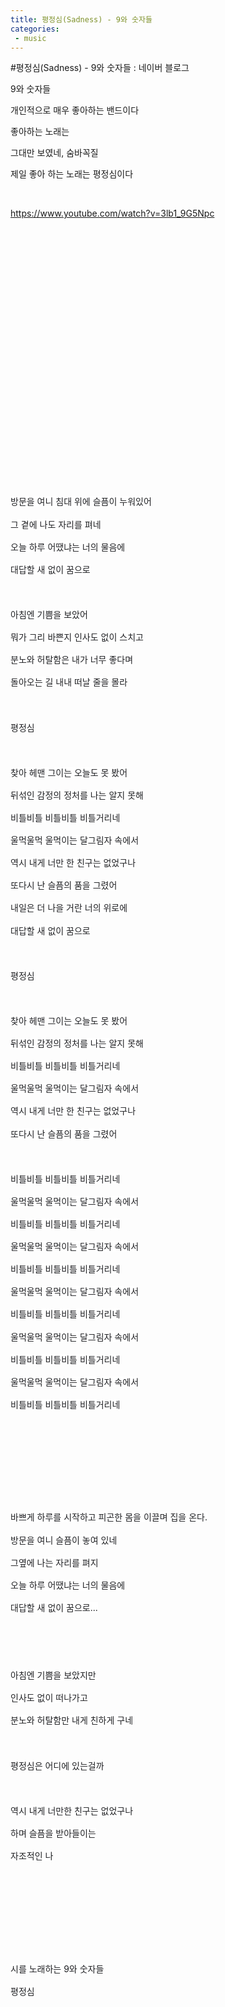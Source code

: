 ```yaml
---
title: 평정심(Sadness) - 9와 숫자들
categories:
 - music
---
```

#평정심(Sadness) - 9와 숫자들 : 네이버 블로그
<div class="wrap_rabbit pcol2 _param(1) _postViewArea222587958020" id="post-view222587958020">
<!-- Rabbit HTML --><div class="se-viewer se-theme-default" lang="ko-KR">
<!-- SE_DOC_HEADER_END -->
<div class="se-main-container">
<div class="se-component se-text se-l-default" id="SE-2e559a2d-e828-4e60-854a-03642820fcbe">
<div class="se-component-content">
<div class="se-section se-section-text se-l-default">
<div class="se-module se-module-text">
<!-- SE-TEXT { --><p class="se-text-paragraph se-text-paragraph-align-" id="SE-ef1c2f5d-20cd-4080-93f2-5e4cf772756a" style=""><span class="se-fs- se-ff-" id="SE-3f14d3a2-ee65-4dd1-abf5-6ea3159c9e78" style="">9와 숫자들</span></p><!-- } SE-TEXT --><!-- SE-TEXT { --><p class="se-text-paragraph se-text-paragraph-align-" id="SE-9e4e45f8-10e0-4a34-9ee8-c4b84e5b22fa" style=""><span class="se-fs- se-ff-" id="SE-e12b18b0-70d8-4658-8c25-e0391a29160f" style="">개인적으로 매우 좋아하는 밴드이다</span></p><!-- } SE-TEXT --><!-- SE-TEXT { --><p class="se-text-paragraph se-text-paragraph-align-" id="SE-86e68079-886d-4fd6-ba87-de1a0279dc5b" style=""><span class="se-fs- se-ff-" id="SE-9e217065-abe4-45c7-9056-4cdbacf0ba77" style="">좋아하는 노래는</span></p><!-- } SE-TEXT --><!-- SE-TEXT { --><p class="se-text-paragraph se-text-paragraph-align-" id="SE-96f78727-a060-47f7-93ac-c4d147c821d0" style=""><span class="se-fs- se-ff-" id="SE-c56a4d01-fb6b-4f90-bf2a-bab1c6bd157e" style="">그대만 보였네, 숨바꼭질</span></p><!-- } SE-TEXT --><!-- SE-TEXT { --><p class="se-text-paragraph se-text-paragraph-align-" id="SE-223193f5-e571-4460-b95e-47b1a68e12de" style=""><span class="se-fs- se-ff-" id="SE-8427fbbe-0df6-445a-8cbf-5c0e0e248bc8" style="">제일 좋아 하는 노래는 평정심이다</span></p><!-- } SE-TEXT --><!-- SE-TEXT { --><p class="se-text-paragraph se-text-paragraph-align-" id="SE-49293aa9-ff8d-424f-b294-bad239f44910" style=""><span class="se-fs- se-ff-" id="SE-a0e1a361-46a5-4c26-a5f4-3b83b17e0b5a" style="">​</span></p><!-- } SE-TEXT --><!-- SE-TEXT { --><p class="se-text-paragraph se-text-paragraph-align-" id="SE-188d7da7-50b2-4e0a-9223-bc07980db632" style=""><span class="se-fs- se-ff-" id="SE-4df57f86-343b-4407-a353-8210c605fb8c" style=""><a class="se-link" href="https://www.youtube.com/watch?v=3lb1_9G5Npc" target="_blank">https://www.youtube.com/watch?v=3lb1_9G5Npc</a></span></p><!-- } SE-TEXT -->
</div>
</div>
</div>
</div> <div class="se-component se-oembed se-l-default" id="SE-3341600b-e79f-4d22-b3ae-30352d841823">
<div class="se-component-content se-component-content-fit">
<div class="se-section se-section-oembed se-section-align- se-l-default">
<div class="se-module se-module-oembed se-is-progress" style="padding-top: 75.0%;"></div>
</div>
</div>
<script class="__se_module_data" data-module='{"type":"v2_oembed", "id" :"SE-3341600b-e79f-4d22-b3ae-30352d841823", "data" : { "html": "&lt;iframe width=\"200\" height=\"150\" src=\"https://www.youtube.com/embed/3lb1_9G5Npc?feature=oembed\" frameborder=\"0\" allow=\"accelerometer; autoplay; clipboard-write; encrypted-media; gyroscope; picture-in-picture\" allowfullscreen&gt;&lt;/iframe&gt;", "originalWidth" : "200", "originalHeight" : "150", "contentMode" : "fit", "description": "Provided to YouTube by Sony Music EntertainmentSadness · 9 and the NumbersSolitude and Solidarity℗ 2016 Tune Table Movement/ORM EntertainmentComposer, Lyrici...", "inputUrl": "https://www.youtube.com/watch?v=3lb1_9G5Npc", "thumbnailUrl" : "https://i.ytimg.com/vi/3lb1_9G5Npc/hqdefault.jpg", "thumbnailHeight" : "360", "thumbnailWidth" : "480", "title": "Sadness", "providerUrl": "https://www.youtube.com/", "align": "", "type" : "video" }}' type="text/data"></script>
</div>
<div class="se-component se-text se-l-default" id="SE-5c28974f-e569-4e05-b5c3-82d157a5c083">
<div class="se-component-content">
<div class="se-section se-section-text se-l-default">
<div class="se-module se-module-text">
<!-- SE-TEXT { --><p class="se-text-paragraph se-text-paragraph-align-left" id="SE-b3a4dc98-1025-49cb-8212-caebc748e9db" style="line-height:1.58;"><span class="se-fs-fs13 se-ff-system se-style-unset" id="SE-c034b8d0-6c02-48ce-8ac3-51b174797f80" style="color:#202124;">​</span></p><!-- } SE-TEXT --><!-- SE-TEXT { --><p class="se-text-paragraph se-text-paragraph-align-left" id="SE-8a8a295f-6cca-4db9-a126-706da0266fac" style="line-height:1.58;"><span class="se-fs- se-ff-system se-style-unset" id="SE-c332ac62-3299-408d-a388-b3636ddee022" style="color:#202124;background-color:#ffffff;">방문을 여니 침대 위에 슬픔이 누워있어</span></p><!-- } SE-TEXT --><!-- SE-TEXT { --><p class="se-text-paragraph se-text-paragraph-align-left" id="SE-58e2b3a9-0c19-4765-a7f9-6acb2dc4b8c3" style="line-height:1.58;"><span class="se-fs- se-ff-system se-style-unset" id="SE-415d2987-13a7-4162-833d-438c8a065639" style="color:#202124;background-color:#ffffff;">그 곁에 나도 자리를 펴네</span></p><!-- } SE-TEXT --><!-- SE-TEXT { --><p class="se-text-paragraph se-text-paragraph-align-left" id="SE-e7ce274d-d5f8-49ea-b212-35c6db7e6679" style="line-height:1.58;"><span class="se-fs- se-ff-system se-style-unset" id="SE-fd5de7f4-1e9b-4cde-918f-366b1365647b" style="color:#202124;background-color:#ffffff;">오늘 하루 어땠냐는 너의 물음에</span></p><!-- } SE-TEXT --><!-- SE-TEXT { --><p class="se-text-paragraph se-text-paragraph-align-left" id="SE-0da0fd2d-df98-4040-9259-6af021fcbd31" style="line-height:1.58;"><span class="se-fs- se-ff-system se-style-unset" id="SE-2447412c-a140-4f79-bc2a-63ccaa530494" style="color:#202124;background-color:#ffffff;">대답할 새 없이 꿈으로</span></p><!-- } SE-TEXT --><!-- SE-TEXT { --><p class="se-text-paragraph se-text-paragraph-align-left" id="SE-4746a83e-683f-4ab6-85f4-d951cf133041" style="line-height:1.58;"><span class="se-fs- se-ff-system se-style-unset" id="SE-b7992412-1e75-48c7-82a6-ce8d156d86bc" style="color:#202124;">​</span></p><!-- } SE-TEXT --><!-- SE-TEXT { --><p class="se-text-paragraph se-text-paragraph-align-left" id="SE-bcf5b8a6-4662-416b-aed3-c9f02d31554c" style="line-height:1.58;"><span class="se-fs- se-ff-system se-style-unset" id="SE-e799fa6a-9e16-4de4-9e33-52ce359f4c9c" style="color:#202124;background-color:#ffffff;">아침엔 기쁨을 보았어</span></p><!-- } SE-TEXT --><!-- SE-TEXT { --><p class="se-text-paragraph se-text-paragraph-align-left" id="SE-6817200f-28d9-4970-a53f-67396a552879" style="line-height:1.58;"><span class="se-fs- se-ff-system se-style-unset" id="SE-cbb948a7-f7da-4368-92be-66c7b1beff2f" style="color:#202124;background-color:#ffffff;">뭐가 그리 바쁜지 인사도 없이 스치고</span></p><!-- } SE-TEXT --><!-- SE-TEXT { --><p class="se-text-paragraph se-text-paragraph-align-left" id="SE-4b550288-bfe3-4baf-9041-e8078626f5b6" style="line-height:1.58;"><span class="se-fs- se-ff-system se-style-unset" id="SE-eb8988f5-afde-4482-8f9b-08ab995b8027" style="color:#202124;background-color:#ffffff;">분노와 허탈함은 내가 너무 좋다며</span></p><!-- } SE-TEXT --><!-- SE-TEXT { --><p class="se-text-paragraph se-text-paragraph-align-left" id="SE-0a1120ad-43ed-441a-ad8d-857cc1116783" style="line-height:1.58;"><span class="se-fs- se-ff-system se-style-unset" id="SE-a0d28e99-0731-4acf-b6b4-0e1ee97694be" style="color:#202124;background-color:#ffffff;">돌아오는 길 내내 떠날 줄을 몰라</span></p><!-- } SE-TEXT --><!-- SE-TEXT { --><p class="se-text-paragraph se-text-paragraph-align-left" id="SE-3f3ba453-e99f-40ca-8944-a81d9d558044" style="line-height:1.58;"><span class="se-fs- se-ff-system se-style-unset" id="SE-306e7903-1b5b-48e9-b061-a4f3fbe9f125" style="color:#202124;">​</span></p><!-- } SE-TEXT --><!-- SE-TEXT { --><p class="se-text-paragraph se-text-paragraph-align-left" id="SE-fdf174fb-a884-4a1e-a36f-5c50bc35370a" style="line-height:1.58;"><span class="se-fs- se-ff-system se-style-unset" id="SE-287c10c0-c1ac-4a3d-b1d9-330253268e5c" style="color:#202124;background-color:#ffffff;">평정심</span></p><!-- } SE-TEXT --><!-- SE-TEXT { --><p class="se-text-paragraph se-text-paragraph-align-left" id="SE-39e16a85-6a88-4777-9cbd-25f8087688ea" style="line-height:1.58;"><span class="se-fs- se-ff-system se-style-unset" id="SE-eda1c9a1-1c25-4d52-aace-45dce90eb65b" style="color:#202124;">​</span></p><!-- } SE-TEXT --><!-- SE-TEXT { --><p class="se-text-paragraph se-text-paragraph-align-left" id="SE-a4b5a984-b373-4105-8606-fc6589e04c16" style="line-height:1.58;"><span class="se-fs- se-ff-system se-style-unset" id="SE-21b62a4c-f23b-46ec-b7b6-b87c686850ab" style="color:#202124;background-color:#ffffff;">찾아 헤맨 그이는 오늘도 못 봤어</span></p><!-- } SE-TEXT --><!-- SE-TEXT { --><p class="se-text-paragraph se-text-paragraph-align-left" id="SE-370ce98c-e1cf-4199-96f7-d3a4ee28c9ff" style="line-height:1.58;"><span class="se-fs- se-ff-system se-style-unset" id="SE-b391f796-8217-4124-ad96-99b0087a4c08" style="color:#202124;background-color:#ffffff;">뒤섞인 감정의 정처를 나는 알지 못해</span></p><!-- } SE-TEXT --><!-- SE-TEXT { --><p class="se-text-paragraph se-text-paragraph-align-left" id="SE-d54102c3-ac7f-4b29-8568-891173486f71" style="line-height:1.58;"><span class="se-fs- se-ff-system se-style-unset" id="SE-9c4a34f5-4b27-4215-b1d4-31b14ef00ac3" style="color:#202124;background-color:#ffffff;">비틀비틀 비틀비틀 비틀거리네</span></p><!-- } SE-TEXT --><!-- SE-TEXT { --><p class="se-text-paragraph se-text-paragraph-align-left" id="SE-bb82bead-c023-4312-b3d4-956548d311b2" style="line-height:1.58;"><span class="se-fs- se-ff-system se-style-unset" id="SE-36d39385-decc-4997-bd3a-f9aec7345d4e" style="color:#202124;background-color:#ffffff;">울먹울먹 울먹이는 달그림자 속에서</span></p><!-- } SE-TEXT --><!-- SE-TEXT { --><p class="se-text-paragraph se-text-paragraph-align-left" id="SE-d3b7c295-3c95-4d94-8462-6bf742668b27" style="line-height:1.58;"><span class="se-fs- se-ff-system se-style-unset" id="SE-76add446-7b85-401f-aa54-598ef25104f4" style="color:#202124;background-color:#ffffff;">역시 내게 너만 한 친구는 없었구나</span></p><!-- } SE-TEXT --><!-- SE-TEXT { --><p class="se-text-paragraph se-text-paragraph-align-left" id="SE-f1a68204-45e3-40ee-a05c-ff86a996c95f" style="line-height:1.58;"><span class="se-fs- se-ff-system se-style-unset" id="SE-75733b8b-f276-4c2a-aebb-e532e3f7dec3" style="color:#202124;background-color:#ffffff;">또다시 난 슬픔의 품을 그렸어</span></p><!-- } SE-TEXT --><!-- SE-TEXT { --><p class="se-text-paragraph se-text-paragraph-align-left" id="SE-d858c7dd-9ca1-49c5-a529-7aefd1b050e0" style="line-height:1.58;"><span class="se-fs- se-ff-system se-style-unset" id="SE-7a3f1af8-917d-4559-b67c-70147dbc4407" style="color:#202124;background-color:#ffffff;">내일은 더 나을 거란 너의 위로에</span></p><!-- } SE-TEXT --><!-- SE-TEXT { --><p class="se-text-paragraph se-text-paragraph-align-left" id="SE-8e78ac26-750e-47ae-b0aa-1ff70ced6528" style="line-height:1.58;"><span class="se-fs- se-ff-system se-style-unset" id="SE-752ca42c-bda0-425b-917d-f4a40c316850" style="color:#202124;background-color:#ffffff;">대답할 새 없이 꿈으로</span></p><!-- } SE-TEXT --><!-- SE-TEXT { --><p class="se-text-paragraph se-text-paragraph-align-left" id="SE-92a1e718-d3f6-454d-8c9b-c1473a56c9df" style="line-height:1.58;"><span class="se-fs- se-ff-system se-style-unset" id="SE-add7a5ff-2a90-42c1-aa91-4c7e8b626a7d" style="color:#202124;">​</span></p><!-- } SE-TEXT --><!-- SE-TEXT { --><p class="se-text-paragraph se-text-paragraph-align-left" id="SE-99c9d7d7-b7d3-4e12-8c03-5fc3d866d812" style="line-height:1.58;"><span class="se-fs- se-ff-system se-style-unset" id="SE-f6668aed-1565-4703-820c-abb1a606f37c" style="color:#202124;background-color:#ffffff;">평정심</span></p><!-- } SE-TEXT --><!-- SE-TEXT { --><p class="se-text-paragraph se-text-paragraph-align-left" id="SE-bed27941-9ad8-46be-a537-5b49a49a17c0" style="line-height:1.58;"><span class="se-fs- se-ff-system se-style-unset" id="SE-fb1eb69e-60e2-4ac7-8de0-25580172c785" style="color:#202124;">​</span></p><!-- } SE-TEXT --><!-- SE-TEXT { --><p class="se-text-paragraph se-text-paragraph-align-left" id="SE-8c208bab-3cdd-45ab-8538-a2e747be8006" style="line-height:1.58;"><span class="se-fs- se-ff-system se-style-unset" id="SE-b94490ff-e107-4afa-b920-055ce980d705" style="color:#202124;background-color:#ffffff;">찾아 헤맨 그이는 오늘도 못 봤어</span></p><!-- } SE-TEXT --><!-- SE-TEXT { --><p class="se-text-paragraph se-text-paragraph-align-left" id="SE-d0e0d1a1-977f-4a06-ad1d-4c9338e5943a" style="line-height:1.58;"><span class="se-fs- se-ff-system se-style-unset" id="SE-b950494c-f1ed-4ac9-9a54-a0e03dea533f" style="color:#202124;background-color:#ffffff;">뒤섞인 감정의 정처를 나는 알지 못해</span></p><!-- } SE-TEXT --><!-- SE-TEXT { --><p class="se-text-paragraph se-text-paragraph-align-left" id="SE-f96a649d-8d50-4b87-81a8-61b17bb88279" style="line-height:1.58;"><span class="se-fs- se-ff-system se-style-unset" id="SE-2429b76f-7b40-461e-ab4d-410a59b6f129" style="color:#202124;background-color:#ffffff;">비틀비틀 비틀비틀 비틀거리네</span></p><!-- } SE-TEXT --><!-- SE-TEXT { --><p class="se-text-paragraph se-text-paragraph-align-left" id="SE-5160edee-f523-4f3b-9e5e-ab647d7897e4" style="line-height:1.58;"><span class="se-fs- se-ff-system se-style-unset" id="SE-76dfdea6-5f36-4dba-bed1-3e00220bb2a2" style="color:#202124;background-color:#ffffff;">울먹울먹 울먹이는 달그림자 속에서</span></p><!-- } SE-TEXT --><!-- SE-TEXT { --><p class="se-text-paragraph se-text-paragraph-align-left" id="SE-5bd94473-5b35-45bf-8804-54250c47ee00" style="line-height:1.58;"><span class="se-fs- se-ff-system se-style-unset" id="SE-346e220d-d709-40fa-9cf0-69775e17de4d" style="color:#202124;background-color:#ffffff;">역시 내게 너만 한 친구는 없었구나</span></p><!-- } SE-TEXT --><!-- SE-TEXT { --><p class="se-text-paragraph se-text-paragraph-align-left" id="SE-e30d43c9-86aa-406e-92f2-ce6edf4223dc" style="line-height:1.58;"><span class="se-fs- se-ff-system se-style-unset" id="SE-35d9a22e-2599-42d7-815b-e01c80b3e3dd" style="color:#202124;background-color:#ffffff;">또다시 난 슬픔의 품을 그렸어</span></p><!-- } SE-TEXT --><!-- SE-TEXT { --><p class="se-text-paragraph se-text-paragraph-align-left" id="SE-903cc810-2559-4555-bae2-d5a80e591bc0" style="line-height:1.58;"><span class="se-fs- se-ff-system se-style-unset" id="SE-56e37a03-89fc-4649-8ab9-c09fc9caeaf3" style="color:#202124;">​</span></p><!-- } SE-TEXT --><!-- SE-TEXT { --><p class="se-text-paragraph se-text-paragraph-align-left" id="SE-91f4f99d-5de0-4b9d-a63a-b645563aa7a9" style="line-height:1.58;"><span class="se-fs- se-ff-system se-style-unset" id="SE-d3bfa162-1311-4a92-83e0-28fa5bcd6982" style="color:#202124;background-color:#ffffff;">비틀비틀 비틀비틀 비틀거리네</span></p><!-- } SE-TEXT --><!-- SE-TEXT { --><p class="se-text-paragraph se-text-paragraph-align-left" id="SE-ac1f62ff-f914-4442-b920-5ed036f2ab7c" style="line-height:1.58;"><span class="se-fs- se-ff-system se-style-unset" id="SE-7c77ee7d-de84-4549-98d5-c00a08078aa1" style="color:#202124;background-color:#ffffff;">울먹울먹 울먹이는 달그림자 속에서</span></p><!-- } SE-TEXT --><!-- SE-TEXT { --><p class="se-text-paragraph se-text-paragraph-align-left" id="SE-b2b4cf72-4cfe-4ddd-955f-23ee07403183" style="line-height:1.58;"><span class="se-fs- se-ff-system se-style-unset" id="SE-f173cfa4-0174-432a-8f47-f028915849ef" style="color:#202124;background-color:#ffffff;">비틀비틀 비틀비틀 비틀거리네</span></p><!-- } SE-TEXT --><!-- SE-TEXT { --><p class="se-text-paragraph se-text-paragraph-align-left" id="SE-7fa50457-dfb1-4b38-9d21-daaf520485a1" style="line-height:1.58;"><span class="se-fs- se-ff-system se-style-unset" id="SE-9c415bf3-b799-42a8-b277-9e7d269789bc" style="color:#202124;background-color:#ffffff;">울먹울먹 울먹이는 달그림자 속에서</span></p><!-- } SE-TEXT --><!-- SE-TEXT { --><p class="se-text-paragraph se-text-paragraph-align-left" id="SE-cf00cac4-6d08-4b80-9cb8-9e64fdbe3d01" style="line-height:1.58;"><span class="se-fs- se-ff-system se-style-unset" id="SE-b0c12281-b9f4-402e-9799-9c4820eb75b2" style="color:#202124;background-color:#ffffff;">비틀비틀 비틀비틀 비틀거리네</span></p><!-- } SE-TEXT --><!-- SE-TEXT { --><p class="se-text-paragraph se-text-paragraph-align-left" id="SE-0ef9d596-4c71-4118-9587-e3eb24181276" style="line-height:1.58;"><span class="se-fs- se-ff-system se-style-unset" id="SE-b91c700d-781b-4286-a272-f2db85246922" style="color:#202124;background-color:#ffffff;">울먹울먹 울먹이는 달그림자 속에서</span></p><!-- } SE-TEXT --><!-- SE-TEXT { --><p class="se-text-paragraph se-text-paragraph-align-left" id="SE-434e64bf-83da-4817-b002-22843e16e1f7" style="line-height:1.58;"><span class="se-fs- se-ff-system se-style-unset" id="SE-362ee3b4-7a88-4ce4-8dd5-020de396cc03" style="color:#202124;background-color:#ffffff;">비틀비틀 비틀비틀 비틀거리네</span></p><!-- } SE-TEXT --><!-- SE-TEXT { --><p class="se-text-paragraph se-text-paragraph-align-left" id="SE-5afb7529-8df0-48f4-a850-43e9460739b6" style="line-height:1.58;"><span class="se-fs- se-ff-system se-style-unset" id="SE-da90be78-5a8a-48c9-9352-bf9b9d1001f6" style="color:#202124;background-color:#ffffff;">울먹울먹 울먹이는 달그림자 속에서</span></p><!-- } SE-TEXT --><!-- SE-TEXT { --><p class="se-text-paragraph se-text-paragraph-align-left" id="SE-071ab106-4b48-4e4a-96e2-8f78eb4faa6c" style="line-height:1.58;"><span class="se-fs- se-ff-system se-style-unset" id="SE-4912b15c-b403-45ca-a64d-2e67459b491d" style="color:#202124;background-color:#ffffff;">비틀비틀 비틀비틀 비틀거리네</span></p><!-- } SE-TEXT --><!-- SE-TEXT { --><p class="se-text-paragraph se-text-paragraph-align-left" id="SE-94d9cb5f-575c-4be7-aef5-a91364595dce" style="line-height:1.58;"><span class="se-fs- se-ff-system se-style-unset" id="SE-a232e29d-ac5d-4c87-90f9-609a0f9f3b03" style="color:#202124;background-color:#ffffff;">울먹울먹 울먹이는 달그림자 속에서</span></p><!-- } SE-TEXT --><!-- SE-TEXT { --><p class="se-text-paragraph se-text-paragraph-align-left" id="SE-8b2c662b-dfed-47ae-b896-09745a22ca09" style="line-height:1.58;"><span class="se-fs- se-ff-system se-style-unset" id="SE-c53bffeb-934e-4553-96c9-357ad5b07ac4" style="color:#202124;background-color:#ffffff;">비틀비틀 비틀비틀 비틀거리네</span></p><!-- } SE-TEXT --><!-- SE-TEXT { --><p class="se-text-paragraph se-text-paragraph-align-left" id="SE-b6443565-6085-43a3-993d-d1f533f6124d" style="line-height:1.58;"><span class="se-fs-fs13 se-ff-system se-style-unset" id="SE-e29638dd-a115-42ec-bdb4-0dcc5aa87690" style="color:#202124;">​</span></p><!-- } SE-TEXT --><!-- SE-TEXT { --><p class="se-text-paragraph se-text-paragraph-align-left" id="SE-3a754471-d8a0-4455-b249-ba5d77c414e3" style="line-height:1.58;"><span class="se-fs-fs13 se-ff-system se-style-unset" id="SE-d504ccac-b5a2-40f4-b784-28a1b929fc82" style="color:#202124;">​</span></p><!-- } SE-TEXT --><!-- SE-TEXT { --><p class="se-text-paragraph se-text-paragraph-align-left" id="SE-6e053447-bc2d-4019-a2de-d998a0148742" style="line-height:1.58;"><span class="se-fs- se-ff-system se-style-unset" id="SE-aa83061e-51db-43b0-9ef3-0fd16ffa6ef5" style="color:#202124;">​</span></p><!-- } SE-TEXT --><!-- SE-TEXT { --><p class="se-text-paragraph se-text-paragraph-align-left" id="SE-ca7efa05-8d81-4c4d-b2ae-1ab1b76c18d8" style="line-height:1.58;"><span class="se-fs- se-ff-system se-style-unset" id="SE-942cf6df-5bf8-4f20-9cdf-166355642198" style="color:#202124;">​</span></p><!-- } SE-TEXT --><!-- SE-TEXT { --><p class="se-text-paragraph se-text-paragraph-align-left" id="SE-a12b3743-a2a9-489b-af39-54972c255979" style="line-height:1.58;"><span class="se-fs- se-ff-system se-style-unset" id="SE-ce1897e5-4f93-4d8c-9ff3-ca86f82a7124" style="color:#202124;background-color:#ffffff;">바쁘게 하루를 시작하고 피곤한 몸을 이끌며 집을 온다.</span></p><!-- } SE-TEXT --><!-- SE-TEXT { --><p class="se-text-paragraph se-text-paragraph-align-left" id="SE-8eaa30c2-7b27-4abf-8382-1eb773b7090e" style="line-height:1.58;"><span class="se-fs- se-ff-system se-style-unset" id="SE-6f181ac6-f689-4cac-b76e-b2e86e846513" style="color:#202124;background-color:#ffffff;">방문을 여니 슬픔이 놓여 있네</span></p><!-- } SE-TEXT --><!-- SE-TEXT { --><p class="se-text-paragraph se-text-paragraph-align-left" id="SE-b4926c21-95f3-4fdf-a527-ea23495cf9cb" style="line-height:1.58;"><span class="se-fs- se-ff-system se-style-unset" id="SE-57b56aa5-170e-40e7-b997-0bb202aaff4b" style="color:#202124;background-color:#ffffff;">그옆에 나는 자리를 펴지</span></p><!-- } SE-TEXT --><!-- SE-TEXT { --><p class="se-text-paragraph se-text-paragraph-align-left" id="SE-738c2989-a03a-4479-8959-278912964c1f" style="line-height:1.58;"><span class="se-fs- se-ff-system se-style-unset" id="SE-add0bc01-8a4e-4ed5-be99-15cb952768aa" style="color:#202124;background-color:#ffffff;">오늘 하루 어땠냐는 너의 물음에</span></p><!-- } SE-TEXT --><!-- SE-TEXT { --><p class="se-text-paragraph se-text-paragraph-align-left" id="SE-5dee4a47-4da7-435f-8e96-03fb3b84594e" style="line-height:1.58;"><span class="se-fs- se-ff-system se-style-unset" id="SE-4e1b4e1e-23ce-4819-bdd6-88083584ccf5" style="color:#202124;background-color:#ffffff;">대답할 새 없이 꿈으로...</span></p><!-- } SE-TEXT --><!-- SE-TEXT { --><p class="se-text-paragraph se-text-paragraph-align-left" id="SE-cd31adc4-cc2e-4d4f-bbde-0d804e26c80b" style="line-height:1.58;"><span class="se-fs- se-ff-system se-style-unset" id="SE-46316533-86e7-4a49-abaf-2b783ffe38bd" style="color:#202124;">​</span></p><!-- } SE-TEXT --><!-- SE-TEXT { --><p class="se-text-paragraph se-text-paragraph-align-left" id="SE-e5c5e94b-c81f-4f19-95d0-51098ee36684" style="line-height:1.58;"><span class="se-fs- se-ff-system se-style-unset" id="SE-69433636-ceb8-4d33-a4da-101779d9c27e" style="color:#202124;">​</span></p><!-- } SE-TEXT --><!-- SE-TEXT { --><p class="se-text-paragraph se-text-paragraph-align-left" id="SE-796f48d5-12df-40a9-96aa-912ece0df1ef" style="line-height:1.58;"><span class="se-fs- se-ff-system se-style-unset" id="SE-93a80f64-1cd5-44fc-90e9-fa987379166b" style="color:#202124;background-color:#ffffff;">아침엔 기쁨을 보았지만</span></p><!-- } SE-TEXT --><!-- SE-TEXT { --><p class="se-text-paragraph se-text-paragraph-align-left" id="SE-fc997dfd-bddb-46dd-88a6-119199843424" style="line-height:1.58;"><span class="se-fs- se-ff-system se-style-unset" id="SE-b94566da-df22-4181-bf54-415179260fa5" style="color:#202124;background-color:#ffffff;">인사도 없이 떠나가고</span></p><!-- } SE-TEXT --><!-- SE-TEXT { --><p class="se-text-paragraph se-text-paragraph-align-left" id="SE-97481926-2d5e-4f81-bc5a-3c361e6f960a" style="line-height:1.58;"><span class="se-fs- se-ff-system se-style-unset" id="SE-6f1a3696-d14b-4dcc-8e60-fb12d08fc2ac" style="color:#202124;background-color:#ffffff;">분노와 허탈함만 내게 친하게 구네</span></p><!-- } SE-TEXT --><!-- SE-TEXT { --><p class="se-text-paragraph se-text-paragraph-align-left" id="SE-5e7a27e4-5a1c-482b-82a2-90fc11bb2cb9" style="line-height:1.58;"><span class="se-fs- se-ff-system se-style-unset" id="SE-8ea68500-f19c-4ad5-8a07-8492c777d623" style="color:#202124;">​</span></p><!-- } SE-TEXT --><!-- SE-TEXT { --><p class="se-text-paragraph se-text-paragraph-align-left" id="SE-dedb34ac-07c9-4dea-a6dc-8c8679d97ba2" style="line-height:1.58;"><span class="se-fs- se-ff-system se-style-unset" id="SE-612c0907-14a7-4278-b759-5d7fe9f68b9f" style="color:#202124;background-color:#ffffff;">평정심은 어디에 있는걸까</span></p><!-- } SE-TEXT --><!-- SE-TEXT { --><p class="se-text-paragraph se-text-paragraph-align-left" id="SE-8e6f285e-1b10-4797-a1ef-8a98e0f01727" style="line-height:1.58;"><span class="se-fs- se-ff-system se-style-unset" id="SE-34d3a525-3259-4970-a5f8-d67f2b19994e" style="color:#202124;">​</span></p><!-- } SE-TEXT --><!-- SE-TEXT { --><p class="se-text-paragraph se-text-paragraph-align-left" id="SE-316c001c-f092-4fbe-995e-a3d5d697171e" style="line-height:1.58;"><span class="se-fs- se-ff-system se-style-unset" id="SE-61ee4aea-a9d2-4aa5-92ce-703a434335ab" style="color:#202124;background-color:#ffffff;">역시 내게 너만한 친구는 없었구나</span></p><!-- } SE-TEXT --><!-- SE-TEXT { --><p class="se-text-paragraph se-text-paragraph-align-left" id="SE-5e131a91-92be-4cc0-9c36-ecb5b0ae3a54" style="line-height:1.58;"><span class="se-fs- se-ff-system se-style-unset" id="SE-f3565073-b4c3-4fc6-849d-119f536cf8b7" style="color:#202124;background-color:#ffffff;">하며 슬픔을 받아들이는</span></p><!-- } SE-TEXT --><!-- SE-TEXT { --><p class="se-text-paragraph se-text-paragraph-align-left" id="SE-0231ea1a-d0ba-49c3-a575-925df725c82c" style="line-height:1.58;"><span class="se-fs- se-ff-system se-style-unset" id="SE-d166fe13-e972-4b4e-827e-5e444ddce474" style="color:#202124;background-color:#ffffff;">자조적인 나</span></p><!-- } SE-TEXT --><!-- SE-TEXT { --><p class="se-text-paragraph se-text-paragraph-align-left" id="SE-fe5d7f4a-fa99-4509-a74c-ebe9753e87dc" style="line-height:1.58;"><span class="se-fs- se-ff-system se-style-unset" id="SE-9b853153-7e99-4664-8ff1-02d115d081f6" style="color:#202124;">​</span></p><!-- } SE-TEXT --><!-- SE-TEXT { --><p class="se-text-paragraph se-text-paragraph-align-left" id="SE-33799525-fdd7-4209-805a-fec76d96cefb" style="line-height:1.58;"><span class="se-fs- se-ff-system se-style-unset" id="SE-c62e64b2-83d7-4eb1-be2b-0b12a8832300" style="color:#202124;">​</span></p><!-- } SE-TEXT --><!-- SE-TEXT { --><p class="se-text-paragraph se-text-paragraph-align-left" id="SE-0550da76-594c-4ffd-a80d-72a61f60fe72" style="line-height:1.58;"><span class="se-fs- se-ff-system se-style-unset" id="SE-5a9f6a23-d505-4b9b-8829-4adfe6f427f3" style="color:#202124;">​</span></p><!-- } SE-TEXT --><!-- SE-TEXT { --><p class="se-text-paragraph se-text-paragraph-align-left" id="SE-1e2fd05c-825e-4048-82c1-24cd8728ba1f" style="line-height:1.58;"><span class="se-fs- se-ff-system se-style-unset" id="SE-5929e3c3-04fd-4109-bdb1-8a16ff3006f8" style="color:#202124;">​</span></p><!-- } SE-TEXT --><!-- SE-TEXT { --><p class="se-text-paragraph se-text-paragraph-align-left" id="SE-64a79ad1-e39e-4e33-a199-f1eefe3a1540" style="line-height:1.58;"><span class="se-fs- se-ff-system se-style-unset" id="SE-a280f0f8-76c6-43f9-8340-68a7cf5a8577" style="color:#202124;background-color:#ffffff;">시를 노래하는 9와 숫자들</span></p><!-- } SE-TEXT --><!-- SE-TEXT { --><p class="se-text-paragraph se-text-paragraph-align-left" id="SE-5a96072b-e667-41ce-a4eb-154e992ab2f1" style="line-height:1.58;"><span class="se-fs- se-ff-system se-style-unset" id="SE-728775cb-b0d4-452f-9292-d36c5096bddf" style="color:#202124;background-color:#ffffff;">평정심</span></p><!-- } SE-TEXT --><!-- SE-TEXT { --><p class="se-text-paragraph se-text-paragraph-align-left" id="SE-9c60fe26-f0db-44b1-a1f8-78320804eb1f" style="line-height:1.58;"><span class="se-fs- se-ff-system se-style-unset" id="SE-fed1a012-40d2-4986-b070-4b8427ec38e9" style="color:#202124;">​</span></p><!-- } SE-TEXT --><!-- SE-TEXT { --><p class="se-text-paragraph se-text-paragraph-align-left" id="SE-4e45762b-454c-4f95-8c39-4464e3a1224d" style="line-height:1.58;"><span class="se-fs- se-ff-system se-style-unset" id="SE-ea171742-9c18-4071-a09d-5449b202ae12" style="color:#202124;">​</span></p><!-- } SE-TEXT -->
</div>
</div>
</div>
</div> </div>
</div>
</div>